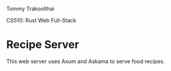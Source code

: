 Tommy Trakoolthai

CS510: Rust Web Full-Stack

# Recipe Server
This web server uses Axum and Askama to serve food recipes.

